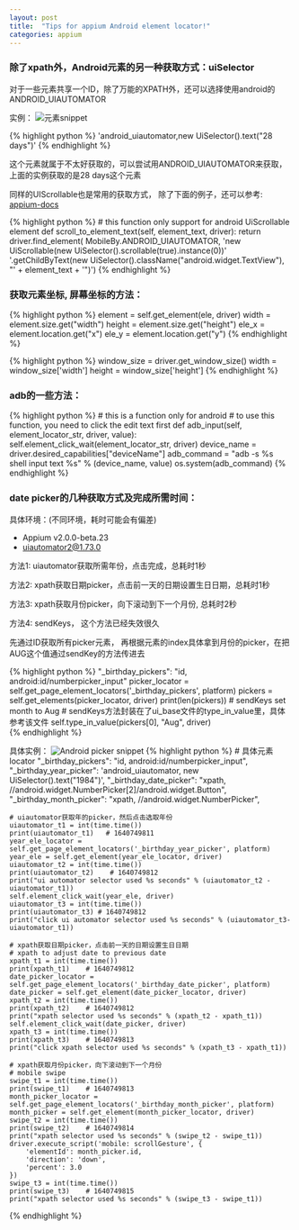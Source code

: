 ```yaml
---
layout: post
title:  "Tips for appium Android element locator!"
categories: appium
---
```


### 除了xpath外，Android元素的另一种获取方式：uiSelector
对于一些元素共享一个ID，除了万能的XPATH外，还可以选择使用android的ANDROID_UIAUTOMATOR


实例：
![元素snippet](/assets/android_uiautomator_example1.png "element snippet")

{% highlight python %}
'android_uiautomator,new UiSelector().text("28 days")'
{% endhighlight %}

这个元素就属于不太好获取的，可以尝试用ANDROID_UIAUTOMATOR来获取，上面的实例获取的是28 days这个元素

同样的UIScrollable也是常用的获取方式， 除了下面的例子，还可以参考: [appium-docs](https://appium.io/docs/en/writing-running-appium/android/uiautomator-uiselector/)

{% highlight python %}
    # this function only support for android UiScrollable element
    def scroll_to_element_text(self, element_text, driver):
        return driver.find_element(
            MobileBy.ANDROID_UIAUTOMATOR,
            'new UiScrollable(new UiSelector().scrollable(true).instance(0))'
            '.getChildByText(new UiSelector().className("android.widget.TextView"), "' + element_text + '")')
{% endhighlight %}


### 获取元素坐标, 屏幕坐标的方法：

{% highlight python %}
    element = self.get_element(ele, driver)
    width = element.size.get("width")
    height = element.size.get("height")
    ele_x = element.location.get("x")
    ele_y = element.location.get("y")
{% endhighlight %}


{% highlight python %}
    window_size = driver.get_window_size()
    width = window_size['width']
    height = window_size['height']
{% endhighlight %}



### adb的一些方法：
{% highlight python %}
    # this is a function only for android
    # to use this function, you need to click the edit text first
    def adb_input(self, element_locator_str, driver, value):
        self.element_click_wait(element_locator_str, driver)
        device_name = driver.desired_capabilities["deviceName"]
        adb_command = "adb -s %s shell input text %s" % (device_name, value)
        os.system(adb_command)
{% endhighlight %}


### date picker的几种获取方式及完成所需时间：
具体环境：(不同环境，耗时可能会有偏差)
- Appium v2.0.0-beta.23
- uiautomator2@1.73.0

方法1: uiautomator获取所需年份，点击完成，总耗时1秒

方法2: xpath获取日期picker，点击前一天的日期设置生日日期，总耗时1秒

方法3: xpath获取月份picker，向下滚动到下一个月份, 总耗时2秒

方法4: sendKeys， 这个方法已经失效很久

先通过ID获取所有picker元素， 再根据元素的index具体拿到月份的picker，在把AUG这个值通过sendKey的方法传进去

	

{% highlight python %}
	"_birthday_pickers": "id, android:id/numberpicker_input"
	picker_locator = self.get_page_element_locators('_birthday_pickers', platform)
    pickers = self.get_elements(picker_locator, driver)
    print(len(pickers))
    # sendKeys set month to Aug
    # sendKeys方法封装在了ui_base文件的type_in_value里，具体参考该文件
    self.type_in_value(pickers[0], "Aug", driver)  
{% endhighlight %}


具体实例：
![Android picker snippet](/assets/android_picker_example.png "Android picker snippet")
{% highlight python %}
	# 具体元素locator
    "_birthday_pickers": "id, android:id/numberpicker_input",
    "_birthday_year_picker": 'android_uiautomator, new UiSelector().text("1984")',
    "_birthday_date_picker": "xpath, //android.widget.NumberPicker[2]/android.widget.Button",
    "_birthday_month_picker": "xpath, //android.widget.NumberPicker",

    # uiautomator获取年的picker，然后点击选取年份
    uiautomator_t1 = int(time.time())
    print(uiautomator_t1)   # 1640749811
    year_ele_locator = self.get_page_element_locators('_birthday_year_picker', platform)
    year_ele = self.get_element(year_ele_locator, driver)
    uiautomator_t2 = int(time.time())
    print(uiautomator_t2)    # 1640749812
    print("ui automator selector used %s seconds" % (uiautomator_t2 - uiautomator_t1)) 
    self.element_click_wait(year_ele, driver)
    uiautomator_t3 = int(time.time())
    print(uiautomator_t3) # 1640749812
    print("click ui automator selector used %s seconds" % (uiautomator_t3-uiautomator_t1))
    
    # xpath获取日期picker，点击前一天的日期设置生日日期
    # xpath to adjust date to previous date
    xpath_t1 = int(time.time())
    print(xpath_t1)    # 1640749812
    date_picker_locator = self.get_page_element_locators('_birthday_date_picker', platform)
    date_picker = self.get_element(date_picker_locator, driver)
    xpath_t2 = int(time.time())
    print(xpath_t2)    # 1640749812
    print("xpath selector used %s seconds" % (xpath_t2 - xpath_t1))
    self.element_click_wait(date_picker, driver)
    xpath_t3 = int(time.time())
    print(xpath_t3)    # 1640749813
    print("click xpath selector used %s seconds" % (xpath_t3 - xpath_t1))

    # xpath获取月份picker，向下滚动到下一个月份
    # mobile swipe
    swipe_t1 = int(time.time())
    print(swipe_t1)    # 1640749813
    month_picker_locator = self.get_page_element_locators('_birthday_month_picker', platform)
    month_picker = self.get_element(month_picker_locator, driver)
    swipe_t2 = int(time.time())
    print(swipe_t2)    # 1640749814
    print("xpath selector used %s seconds" % (swipe_t2 - swipe_t1))
    driver.execute_script('mobile: scrollGesture', {
        'elementId': month_picker.id,
        'direction': 'down',
        'percent': 3.0
    })
    swipe_t3 = int(time.time())
    print(swipe_t3)    # 1640749815
    print("xpath selector used %s seconds" % (swipe_t3 - swipe_t1))


{% endhighlight %}


